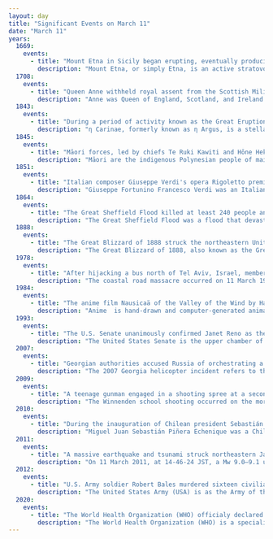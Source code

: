 ```yaml
---
layout: day
title: "Significant Events on March 11"
date: "March 11"
years:
  1669:
    events:
      - title: "Mount Etna in Sicily began erupting, eventually producing the largest lava flow in the volcano's history, and damaging Catania and other towns."
        description: "Mount Etna, or simply Etna, is an active stratovolcano on the east coast of Sicily, Italy, in the Metropolitan City of Catania, between the cities of Messina and Catania. It is located above the convergent plate margin between the African Plate and the Eurasian Plate. It is one of the tallest active volcanoes in Europe, and the tallest peak in Italy south of the Alps with a current height of 3,403 m (11,165 ft), though this varies with summit eruptions. For instance, in 2021 the southeastern crater reached a height of 3,357 m, but was then surpassed by the Voragine crater after the summer 2024 eruptions."
  1708:
    events:
      - title: "Queen Anne withheld royal assent from the Scottish Militia Bill, in the most recent veto by a British monarch of a bill that had been passed by Parliament."
        description: "Anne was Queen of England, Scotland, and Ireland from 8 March 1702, and Queen of Great Britain and Ireland following the ratification of the Acts of Union 1707 merging the kingdoms of Scotland and England, until her death in 1714."
  1843:
    events:
      - title: "During a period of activity known as the Great Eruption, Eta Carinae (pictured) briefly became the second-brightest star in the night sky."
        description: "η Carinae, formerly known as η Argus, is a stellar system containing at least two stars with a combined luminosity greater than five million times that of the Sun, located around 7,500 light-years distant in the constellation Carina. Previously a 4th-magnitude star, it brightened in 1837 to become brighter than Rigel, marking the start of its so-called 'Great Eruption'. It became the second-brightest star in the sky between 11–14 March 1843 before fading well below naked-eye visibility after 1856. In a smaller eruption, it reached 6th magnitude in 1892 before fading again. It has brightened consistently since about 1940, becoming brighter than magnitude 4.5 by 2014."
  1845:
    events:
      - title: "Māori forces, led by chiefs Te Ruki Kawiti and Hōne Heke, attacked the British settlement of Kororāreka, New Zealand, beginning the Flagstaff War."
        description: "Māori are the indigenous Polynesian people of mainland New Zealand. Māori originated with settlers from East Polynesia, who arrived in New Zealand in several waves of canoe voyages between roughly 1320 and 1350. Over several centuries in isolation, these settlers developed a distinct culture, whose language, mythology, crafts, and performing arts evolved independently from those of other eastern Polynesian cultures. Some early Māori moved to the Chatham Islands, where their descendants became New Zealand's other indigenous Polynesian ethnic group, the Moriori."
  1851:
    events:
      - title: "Italian composer Giuseppe Verdi's opera Rigoletto premiered at La Fenice in Venice."
        description: "Giuseppe Fortunino Francesco Verdi was an Italian composer best known for his operas. He was born near Busseto, a small town in the province of Parma, to a family of moderate means, receiving a musical education with the help of a local patron, Antonio Barezzi. Verdi came to dominate the Italian opera scene after the era of Gioachino Rossini, Vincenzo Bellini, and Gaetano Donizetti, whose works significantly influenced him."
  1864:
    events:
      - title: "The Great Sheffield Flood killed at least 240 people and damaged more than 600 homes, after a crack in the Dale Dike Reservoir (pictured) caused it to fail."
        description: "The Great Sheffield Flood was a flood that devastated parts of Sheffield, England, on 11 March 1864, when the Dale Dyke Dam broke as its reservoir was being filled for the first time. At least 240 people died and more than 600 houses were damaged or destroyed by the flood. The immediate cause was a crack in the embankment, the cause of which was never determined. The dam's failure led to reforms in engineering practice, setting standards on specifics that needed to be met when constructing such large-scale structures. The dam was rebuilt in 1875."
  1888:
    events:
      - title: "The Great Blizzard of 1888 struck the northeastern United States, producing snowdrifts in excess of 50 ft (15 m) and confining some people to their houses for up to a week."
        description: "The Great Blizzard of 1888, also known as the Great Blizzard of '88 or the Great White Hurricane, was one of the most severe recorded blizzards in American history. The storm paralyzed the East Coast from the Chesapeake Bay to Maine, as well as the Atlantic provinces of Canada. Snow fell from 10 to 58 inches in parts of New Jersey, New York, Massachusetts, Rhode Island, and Connecticut, and sustained winds of more than 45 miles per hour (72 km/h) produced snowdrifts in excess of 50 feet (15 m). Railroads were shut down and people were confined to their homes for up to a week. Railway and telegraph lines were disabled, and this provided the impetus to move these pieces of infrastructure underground. Emergency services were also affected during this blizzard."
  1978:
    events:
      - title: "After hijacking a bus north of Tel Aviv, Israel, members of the Palestine Liberation Organization faction Fatah engaged in a shootout with police, resulting in the deaths of 38 civilians and most of the perpetrators."
        description: "The coastal road massacre occurred on 11 March 1978, when Palestinian militants hijacked a bus on the Coastal Highway of Israel and murdered its occupants; 38 Israeli civilians, including 13 children, were killed as a result of the attack while 76 more were wounded. The attack was planned by the influential Palestinian militant leader Khalil al-Wazir and carried out by Fatah, a Palestinian nationalist party co-founded by al-Wazir and Yasser Arafat in 1959. The initial plan of the militants was to seize a luxury hotel in the Israeli city of Tel Aviv and take tourists and foreign ambassadors hostage to exchange them for Palestinian prisoners in Israeli custody."
  1984:
    events:
      - title: "The anime film Nausicaä of the Valley of the Wind by Hayao Miyazaki was released."
        description: "Anime  is hand-drawn and computer-generated animation originating from Japan. Outside Japan and in English, anime refers specifically to animation produced in Japan. However, in Japan and in Japanese, anime describes all animated works, regardless of style or origin. Many works of animation with a similar style to Japanese animation are also produced outside Japan. Video games sometimes also feature themes and art styles that are sometimes labelled as anime."
  1993:
    events:
      - title: "The U.S. Senate unanimously confirmed Janet Reno as the country's first female attorney general."
        description: "The United States Senate is the upper chamber of the United States Congress. The Senate and the United States House of Representatives comprise the federal bicameral legislature of the United States. Together, the Senate and the House have the authority under Article One of the U.S. Constitution to pass or defeat federal legislation. The Senate has exclusive power to confirm U.S. presidential appointments to high offices, and approve or reject treaties, and try cases of impeachment brought by the House. The Senate and the House provide a check and balance on the powers of the executive and judicial branches of government."
  2007:
    events:
      - title: "Georgian authorities accused Russia of orchestrating a helicopter attack in the Kodori Valley of the breakaway territory of Abkhazia."
        description: "The 2007 Georgia helicopter incident refers to the accusation by Georgia that three Russian helicopters fired on the Kodori Gorge in Abkhazia on 11 March 2007. It was a break-away autonomous republic in north-western Georgia. The attack was at the village of Chkhalta, which damaged a school, and the government headquarters of the Georgian-backed Abkhaz government-in-exile. Russia denied any attacks and said all its aircraft near the area were grounded over the weekend."
  2009:
    events:
      - title: "A teenage gunman engaged in a shooting spree at a secondary school in Winnenden, Germany, killing 16, including himself."
        description: "The Winnenden school shooting occurred on the morning of 11 March 2009 at the Albertville-Realschule, a secondary school in Winnenden, southwestern Germany, followed by a shootout at a car dealership in nearby Wendlingen. The shooting spree resulted in 16 deaths, including the suicide of the perpetrator, 17-year-old Tim Kretschmer, who had graduated from the school a year earlier. Nine people were injured during the incident."
  2010:
    events:
      - title: "During the inauguration of Chilean president Sebastián Piñera, earthquakes registering 6.9 and 7.0 .mw-parser-output .tooltip-dotted{border-bottom-1px dotted;cursor-help}Mw struck the O'Higgins Region near the city of Pichilemu, causing widespread damage."
        description: "Miguel Juan Sebastián Piñera Echenique was a Chilean businessman and politician who served as President of Chile from 2010 to 2014 and again from 2018 to 2022. The son of a Christian Democratic politician and diplomat, he studied business administration at the Pontifical Catholic University of Chile and economics at Harvard University. At the time of his death, he had an estimated net worth of US$2.7 billion, according to Forbes, making him the third richest person in Chile and the 1177th richest person in the world."
  2011:
    events:
      - title: "A massive earthquake and tsunami struck northeastern Japan and triggered a nuclear accident at the Fukushima Daiichi Nuclear Power Plant."
        description: "On 11 March 2011, at 14-46-24 JST, a Mw 9.0–9.1 undersea megathrust earthquake occurred in the Pacific Ocean, 72 km (45 mi) east of the Oshika Peninsula of the Tōhoku region. It lasted approximately six minutes and caused a tsunami. It is sometimes known in Japan as the 'Great East Japan Earthquake' , among other names. The disaster is often referred to by its numerical date, 3.11."
  2012:
    events:
      - title: "U.S. Army soldier Robert Bales murdered sixteen civilians and wounded six others in Kandahar Province, Afghanistan."
        description: "The United States Army (USA) is as the Army of the United States - the land force - designated in the United States Constitution. It operates under the authority, direction, and control of the United States secretary of defense. It is one of the six armed forces and one of the eight uniformed services of the United States. The Army is the most senior branch in order of precedence amongst the armed services. It has its roots in the Continental Army, which was formed on 14 June 1775 to fight against the British for independence during the American Revolutionary War (1775–1783). After the Revolutionary War, the Congress of the Confederation created the United States Army on 3 June 1784 to replace the disbanded Continental Army. The United States Army considers itself a continuation of the Continental Army, and thus considers its institutional inception to be the origin of that armed force in 1775."
  2020:
    events:
      - title: "The World Health Organization (WHO) officialy declared the COVID-19 outbreak as a pandemic."
        description: "The World Health Organization (WHO) is a specialized agency of the United Nations responsible for global public health. It is headquartered in Geneva, Switzerland, and has six regional offices and 150 field offices worldwide. Only sovereign states are eligible to join, and it is the largest intergovernmental health organization at the international level."
---
```

